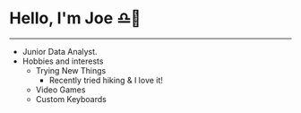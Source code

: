 # Hello, I'm Joe ♎🐯

-------------------------------------------------------------------------------------------------------------------------------------------------------------
* Junior Data Analyst.
* Hobbies and interests
  * Trying New Things
       * Recently tried hiking & I love it!
  * Video Games
  * Custom Keyboards

